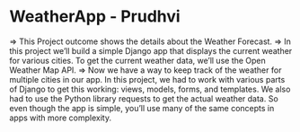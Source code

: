 # WeatherApp - Prudhvi
=> This Project outcome shows the details about the Weather Forecast.
=> In this project we’ll build a simple Django app that displays the current weather for various cities. To get the current weather data, we’ll use the Open Weather Map API.
=> Now we have a way to keep track of the weather for multiple cities in our app. In this project, we had to work with various parts of Django to get this working: views, models, forms, and templates. We also had to use the Python library requests to get the actual weather data. So even though the app is simple, you’ll use many of the same concepts in apps with more complexity.